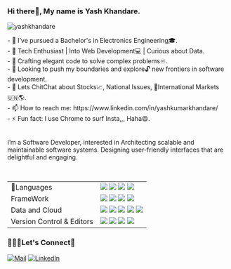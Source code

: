 
### Hi there👋, My name is Yash Khandare. 
<p align="left"> <img src="https://komarev.com/ghpvc/?username=yashkhandare&label=Profile%20views&color=0e75b6&style=flat" alt="yashkhandare" /> </p>
- 🔭 I’ve pursued a Bachelor's in Electronics Engineering🎓. <br>
- 🌱 Tech Enthusiast | Into Web Development💻 | Curious about Data. <br>
- 👯 Crafting elegant code to solve complex problems♾️. <br>
- 🤔 Looking to push my boundaries and explore🔓 new frontiers in software development. <br>
- 💬 Lets ChitChat about Stocks📈, National Issues, 🗽International Markets 🇺🇳🌎. <br>
- 📫 How to reach me: https://www.linkedin.com/in/yashkumarkhandare/ <br>
- ⚡ Fun fact: I use Chrome to surf Insta,,, Haha😄. <br>

<br>

I’m a Software Developer, interested in Architecting scalable and maintainable software systems. Designing user-friendly interfaces that are delightful and engaging. 

<br>

<table>
  <tr>
    <td valign="middle">
      <span>🧬Languages</span>
    </td>
    <td valign="middle">
      <div float="left">
     <img src="https://img.shields.io/badge/C++-%2300599C.svg?style=flat-square&logo=C%2B%2B&logoColor=white"/>
<img src="https://img.shields.io/badge/Python-%233776AB.svg?&style=flat-square&logo=python&logoColor=white"/>
<img src="https://img.shields.io/badge/JavaScript-%233333FF.svg?style=flat-square&logo=javascript&logoColor=white"/>
<img src="https://img.shields.io/badge/SQL-%2333AAEE.svg?style=flat-square&logo=postgresql&logoColor=white"/>
      </div>
    </td>
  </tr>
  <tr>
    <td valign="middle">
      <span>FrameWork</span>
    </td>
    <td valign="middle">
      <div float="left">
        <img src="https://img.shields.io/badge/Node.js-%23333333.svg?style=flat-square&logo=node.js&logoColor=white"/>
        <img src="https://img.shields.io/badge/React-%232053BA.svg?style=flat-square&logo=react&logoColor=white"/>
        <img src="https://img.shields.io/badge/MySQL-%230075BF.svg?style=flat-square&logo=mysql&logoColor=white"/>
<img src="https://img.shields.io/badge/MongoDB-%23132F40.svg?style=flat-square&logo=mongodb&logoColor=white"/>
      </div>
    </td>
  </tr>
  
<tr>
    <td valign="middle">
      <span>Data and Cloud</span>
    </td>
    <td valign="middle">
      <div float="left"><img src="https://img.shields.io/badge/Amazon%20Web%20Services-%23FF9900.svg?style=flat-square&logo=amazonaws&logoColor=white"/>
<img src="https://img.shields.io/badge/Pandas-%23150458.svg?style=flat-square&logo=pandas&logoColor=white"/>
<img src="https://img.shields.io/badge/Seaborn-%230277BD.svg?style=flat-square&logoColor=white"/>
<img src="https://img.shields.io/badge/Matplotlib-%2311557c.svg?style=flat-square&logo=matplotlib&logoColor=white"/>
<img src="https://img.shields.io/badge/PySpark-%23E25A1C.svg?style=flat-square&logo=apachespark&logoColor=white"/>
      </div>
    </td>
  </tr>

  <tr>
    <td valign="middle">
      <span>Version Control & Editors</span>
    </td>
    <td valign="middle">
      <div float="left">
        <img src="https://img.shields.io/badge/github-%23121011.svg?style=flat-square&logo=github&logoColor=white"/>
        <img src="https://img.shields.io/badge/Anaconda-%2342B029.svg?&style=flat-square&logo=anaconda&logoColor=white"/>
        <img src="https://img.shields.io/badge/sublime_text-%23575757.svg?style=flat-square&logo=sublime-text&logoColor=important"/>
        <img src="https://img.shields.io/badge/visual_studio_code-%23575757.svg?style=flat-square&logo=visual-studio-code&color=blue&labelColor=blue"/>
      </div>
    </td>
  </tr>
  
</table>


### 🤝🫵🏻Let's Connect🔗

<a href="mailto:yashkumarkhandare@gmail.com">![Mail](https://img.shields.io/badge/Gmail-410093?style=for-the-badge&logo=yahoo&logoColor=white)</a>
<a href="https://www.linkedin.com/in/yashkumarkhandare/">![LinkedIn](https://img.shields.io/badge/linkedin-%230077B5.svg?style=for-the-badge&logo=linkedin&logoColor=white)
